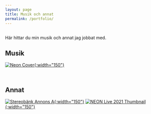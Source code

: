 ```yaml
---
layout: page
title: Musik och annat
permalink: /portfolio/
---
```

<br>
Här hittar du min musik och annat jag jobbat med.
<br>

## Musik

[![Neon Cover](/assets/neon.png){:width="150"}](/portfolio/neon)

<br>

## Annat

[![Stereobänk Annons A](/assets/stereobank_annons_A.jpg){:width="150"}](/portfolio/sedgelake)
[![NEON Live 2021 Thumbnail](/assets/neonlivethumb.jpg){:width="150"}](/portfolio/neonlive)